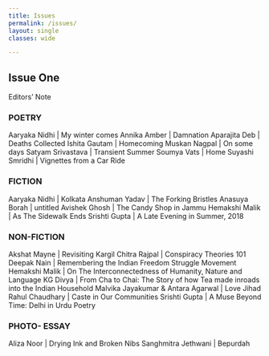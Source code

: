 ```yaml
---
title: Issues
permalink: /issues/
layout: single
classes: wide

---
```


## Issue One

Editors’ Note

### POETRY

Aaryaka Nidhi | My winter comes
Annika Amber | Damnation
Aparajita Deb | Deaths Collected
Ishita Gautam | Homecoming
Muskan Nagpal | On some days
Satyam Srivastava | Transient Summer
Soumya Vats | Home
Suyashi Smridhi | Vignettes from a Car Ride


### FICTION

Aaryaka Nidhi | Kolkata
Anshuman Yadav | The Forking Bristles
Anasuya Borah | untitled
Avishek Ghosh | The Candy Shop in Jammu
Hemakshi Malik | As The Sidewalk Ends
Srishti Gupta | A Late Evening in Summer, 2018


### NON-FICTION

Akshat Mayne | Revisiting Kargil
Chitra Rajpal | Conspiracy Theories 101
Deepak Nain | Remembering the Indian Freedom Struggle Movement
Hemakshi Malik | On The Interconnectedness of Humanity, Nature and Language
KG Divya | From Cha to Chai: The Story of how Tea made inroads into the Indian Household
Malvika Jayakumar & Antara Agarwal | Love Jihad
Rahul Chaudhary | Caste in Our Communities
Srishti Gupta | A Muse Beyond Time: Delhi in Urdu Poetry



### PHOTO- ESSAY

Aliza Noor | Drying Ink and Broken Nibs
Sanghmitra Jethwani | Bepurdah

